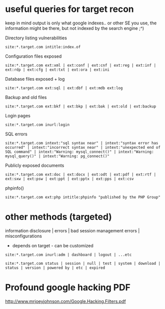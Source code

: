  # useful queries for target recon

keep in mind output is only what google indexes.. or other SE you use, the information might be there, but not indexed by the search engine ;^)


Directory listing vulnerabilities
~~~~~~~~~~~~~~
site:*.target.com intitle:index.of
~~~~~~~~~~~~~~
Configuration files exposed
~~~~~~~~~~~~~~
site:*.target.com ext:xml | ext:conf | ext:cnf | ext:reg | ext:inf | ext:rdp | ext:cfg | ext:txt | ext:ora | ext:ini
~~~~~~~~~~~~~~
Database files exposed + log
~~~~~~~~~~~~~~
site:*.target.com ext:sql | ext:dbf | ext:mdb ext:log
~~~~~~~~~~~~~~
Backup and old files
~~~~~~~~~~~~~~
site:*.target.com ext:bkf | ext:bkp | ext:bak | ext:old | ext:backup
~~~~~~~~~~~~~~
Login pages
~~~~~~~~~~~~~~
site:*.target.com inurl:login
~~~~~~~~~~~~~~
SQL errors
~~~~~~~~~~~~~~
site:*.target.com intext:"sql syntax near" | intext:"syntax error has occurred" | intext:"incorrect syntax near" | intext:"unexpected end of SQL command" | intext:"Warning: mysql_connect()" | intext:"Warning: mysql_query()" | intext:"Warning: pg_connect()"
~~~~~~~~~~~~~~
Publicly exposed documents
~~~~~~~~~~~~~~
site:*.target.com ext:doc | ext:docx | ext:odt | ext:pdf | ext:rtf | ext:sxw | ext:psw | ext:ppt | ext:pptx | ext:pps | ext:csv
~~~~~~~~~~~~~~
phpinfo()
~~~~~~~~~~~~~~
site:*.target.com ext:php intitle:phpinfo "published by the PHP Group"
~~~~~~~~~~~~~~


# other methods (targeted)

information disclosure | errors | bad session management errors | misconfigurations 

* depends on target - can be customized 
~~~~~~~~~~~~~~
site:*.target.com inurl:adm | dashboard | logout | ...etc 
~~~~~~~~~~~~~~
~~~~~~~~~~~~~~
site:*.target.com status | session | null | test | system | download | status | version | powered by | etc | expired 
~~~~~~~~~~~~~~
# Profound google hacking PDF 

http://www.mrjoeyjohnson.com/Google.Hacking.Filters.pdf 

